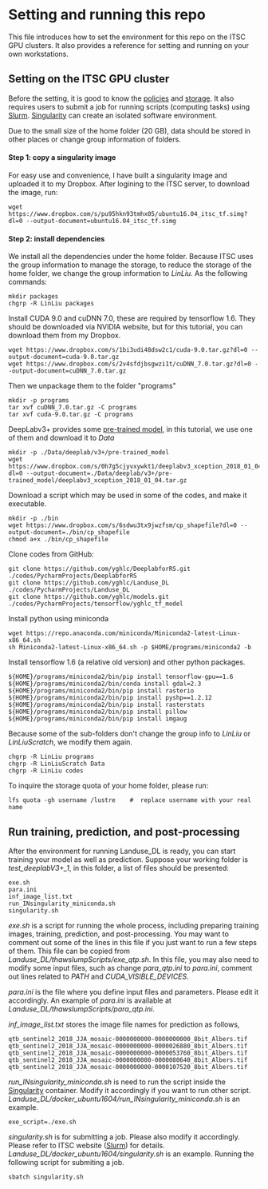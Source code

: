 # Setting and running this repo

This file introduces how to set the environment for this repo on the ITSC GPU clusters.
It also provides a reference for setting and running on your own workstations.

## Setting on the ITSC GPU cluster
Before the setting, it is good to know the [policies](https://www.cuhk.edu.hk/itsc/hpc/policies.html) and 
[storage](https://www.cuhk.edu.hk/itsc/hpc/storage.html). It also requires users to 
submit a job for running scripts (computing tasks) using [Slurm](https://www.cuhk.edu.hk/itsc/hpc/slurm.html). 
[Singularity](https://www.cuhk.edu.hk/itsc/hpc/singularity.html) can create an isolated software environment. 

Due to the small size of the home folder (20 GB), data should be stored in other places or change group information of folders. 

#### Step 1: copy a singularity image
For easy use and convenience, I have built a singularity image and uploaded it to my Dropbox. 
After logining to the ITSC server, to download the image, run:

    wget https://www.dropbox.com/s/pu95hkn93tmhx05/ubuntu16.04_itsc_tf.simg?dl=0 --output-document=ubuntu16.04_itsc_tf.simg

#### Step 2: install dependencies
We install all the dependencies under the home folder. Because ITSC uses the group
information to manage the storage, to reduce the storage of the home folder, we change 
the group information to *LinLiu*. As the following commands:

    mkdir packages
    chgrp -R LinLiu packages

Install CUDA 9.0 and cuDNN 7.0, these are required by tensorflow 1.6. 
They should be downloaded via NVIDIA website, but for this tutorial, you can download them
from my Dropbox. 
    
    wget https://www.dropbox.com/s/1bi3udi48dsw2c1/cuda-9.0.tar.gz?dl=0 --output-document=cuda-9.0.tar.gz 
    wget https://www.dropbox.com/s/2v4sfdjbsgwzi1t/cuDNN_7.0.tar.gz?dl=0 --output-document=cuDNN_7.0.tar.gz

Then we unpackage them to the folder "programs" 
 
    mkdir -p programs
    tar xvf cuDNN_7.0.tar.gz -C programs
    tar xvf cuda-9.0.tar.gz -C programs

DeepLabv3+ provides some [pre-trained model](https://github.com/tensorflow/models/blob/master/research/deeplab/g3doc/model_zoo.md), 
in this tutorial, we use one of them and download it to *Data*

    mkdir -p ./Data/deeplab/v3+/pre-trained_model
    wget https://www.dropbox.com/s/0h7g5cjyvxywkt1/deeplabv3_xception_2018_01_04.tar.gz?dl=0 --output-document=./Data/deeplab/v3+/pre-trained_model/deeplabv3_xception_2018_01_04.tar.gz

Download a script which may be used in some of the codes, and make it executable.

    mkdir -p ./bin
    wget https://www.dropbox.com/s/6sdwu3tx9jwzfsm/cp_shapefile?dl=0 --output-document=./bin/cp_shapefile
    chmod a+x ./bin/cp_shapefile

Clone codes from GitHub:

    git clone https://github.com/yghlc/DeeplabforRS.git ./codes/PycharmProjects/DeeplabforRS
    git clone https://github.com/yghlc/Landuse_DL ./codes/PycharmProjects/Landuse_DL
    git clone https://github.com/yghlc/models.git ./codes/PycharmProjects/tensorflow/yghlc_tf_model


Install python using miniconda 

    wget https://repo.anaconda.com/miniconda/Miniconda2-latest-Linux-x86_64.sh
    sh Miniconda2-latest-Linux-x86_64.sh -p $HOME/programs/miniconda2 -b

    
Install tensorflow 1.6 (a relative old version) and other python packages. <!-- The installation will run inside 
the container, so we need to submit a job for running singularity. -->
    
    ${HOME}/programs/miniconda2/bin/pip install tensorflow-gpu==1.6
    ${HOME}/programs/miniconda2/bin/conda install gdal=2.3
    ${HOME}/programs/miniconda2/bin/pip install rasterio
    ${HOME}/programs/miniconda2/bin/pip install pyshp==1.2.12
    ${HOME}/programs/miniconda2/bin/pip install rasterstats
    ${HOME}/programs/miniconda2/bin/pip install pillow
    ${HOME}/programs/miniconda2/bin/pip install imgaug

Because some of the sub-folders don't change the group info to *LinLiu* or *LinLiuScratch*, we modify them again.
    
    chgrp -R LinLiu programs
    chgrp -R LinLiuScratch Data
    chgrp -R LinLiu codes

To inquire the storage quota of your home folder, please run:
    
    lfs quota -gh username /lustre    #  replace username with your real name



 <!--We need to run our scripts inside a singularity container by submitting jobs. Copy a slurm example to current folder, 

    cp ~/codes/PycharmProjects/Landuse_DL/docker_ubuntu1604/singularity.sh .

Copy an example for running scripts inside the singularity container to current folder:
    
    cp ~/codes/PycharmProjects/Landuse_DL/docker_ubuntu1604/run_INsingularity_miniconda.sh .
 
 -->
  
 <!-- on ITSC server, I failed to set "HOME" inside the singularity, 
 maybe we remove "packages" and use the HOME of the host machine.
   -->

## Run training, prediction, and post-processing
After the environment for running Landuse_DL is ready, you can start training your model as well as prediction. 
Suppose your working folder is *test_deeplabV3+_1*, in this folder, a list of files should be presented:
    
    exe.sh
    para.ini
    inf_image_list.txt
    run_INsingularity_miniconda.sh 
    singularity.sh

*exe.sh* is a script for running the whole process, including preparing training images, 
training, prediction, and post-processing. You may want to comment out some of the lines in this file 
if you just want to run a few steps of them. This file can be copied from *Landuse_DL/thawslumpScripts/exe_qtp.sh*.
In this file, you may also need to modify some input files, such as change *para_qtp.ini* to *para.ini*, 
comment out lines related to *PATH* and *CUDA_VISIBLE_DEVICES*. <!--, and the value of *gpu_num*. -->


*para.ini* is the file where you define input files and parameters. Please edit it accordingly. 
An example of *para.ini* is available at *Landuse_DL/thawslumpScripts/para_qtp.ini*.

*inf_image_list.txt* stores the image file names for prediction as follows,

    qtb_sentinel2_2018_JJA_mosaic-0000000000-0000000000_8bit_Albers.tif
    qtb_sentinel2_2018_JJA_mosaic-0000000000-0000026880_8bit_Albers.tif
    qtb_sentinel2_2018_JJA_mosaic-0000000000-0000053760_8bit_Albers.tif
    qtb_sentinel2_2018_JJA_mosaic-0000000000-0000080640_8bit_Albers.tif
    qtb_sentinel2_2018_JJA_mosaic-0000000000-0000107520_8bit_Albers.tif

*run_INsingularity_miniconda.sh* is need to run the script inside the [Singularity](https://www.cuhk.edu.hk/itsc/hpc/singularity.html) container. 
Modify it accordingly if you want to run other script. *Landuse_DL/docker_ubuntu1604/run_INsingularity_miniconda.sh*
 is an example. 

    exe_script=./exe.sh

*singularity.sh* is for submitting a job. Please also modify it accordingly. Please refer to ITSC
website ([Slurm](https://www.cuhk.edu.hk/itsc/hpc/slurm.html)) for details. 
*Landuse_DL/docker_ubuntu1604/singularity.sh* is an example. 
Running the following script for submiting a job. 
    
    sbatch singularity.sh






